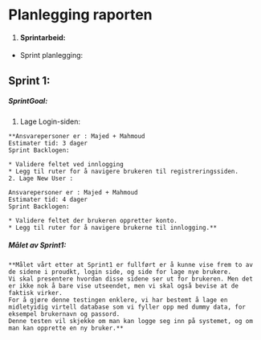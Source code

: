 # Planlegging raporten 
1. #### Sprintarbeid: 
* Sprint planlegging:
## Sprint 1: 
 ##### SprintGoal:
   1. Lage Login-siden:

    **Ansvarepersoner er : Majed + Mahmoud     
    Estimater tid: 3 dager 
    Sprint Backlogen:

    * Validere feltet ved innlogging 
    * Legg til ruter for å navigere brukeren til registreringssiden.
    2. Lage New User : 

    Ansvarepersoner er : Majed + Mahmoud
    Estimater tid: 4 dager
    Sprint Backlogen:

    * Validere feltet der brukeren oppretter konto. 
    * Legg til ruter for å navigere brukerne til innlogging.**

##### Målet av Sprint1:
    **Målet vårt etter at Sprint1 er fullført er å kunne vise frem to av de sidene i proudkt, login side, og side for lage nye brukere.
    Vi skal presentere hvordan disse sidene ser ut for brukeren. Men det er ikke nok å bare vise utseendet, men vi skal også bevise at de faktisk virker.
    For å gjøre denne testingen enklere, vi har bestemt å lage en midletyidig virtell database som vi fyller opp med dummy data, for eksempel brukernavn og passord.
    Denne testen vil skjekke om man kan logge seg inn på systemet, og om man kan opprette en ny bruker.**




